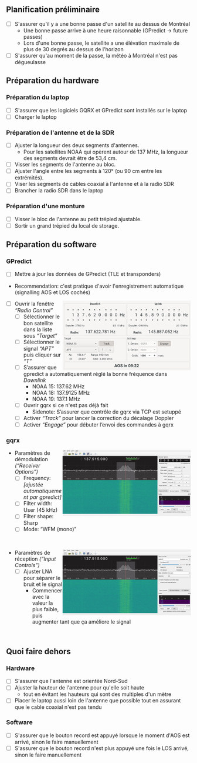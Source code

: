 ## Planification préliminaire

- [ ] S'assurer qu'il y a une bonne passe d'un satellite au dessus de Montréal
    - Une bonne passe arrive à une heure raisonnable (GPredict -> future passes)
    - Lors d'une bonne passe, le satellite a une élévation maximale de plus de 30 degrés au dessus de l'horizon
- [ ] S'assurer qu'au moment de la passe, la météo à Montréal n'est pas dégueulasse

## Préparation du hardware

### Préparation du laptop

- [ ] S'assurer que les logiciels GQRX et GPredict sont installés sur le laptop
- [ ] Charger le laptop

### Préparation de l'antenne et de la SDR

- [ ] Ajuster la longueur des deux segments d'antennes.
    - Pour les satellites NOAA qui opèrent autour de 137 MHz, la longueur des segments devrait être de 53,4 cm.
- [ ] Visser les segments de l'antenne au bloc.
- [ ] Ajuster l'angle entre les segments à 120° (ou 90 cm entre les extrémités).
- [ ] Viser les segments de cables coaxial à l'antenne et à la radio SDR
- [ ] Brancher la radio SDR dans le laptop

### Préparation d'une monture

- [ ] Visser le bloc de l'antenne au petit trépied ajustable.
- [ ] Sortir un grand trépied du local de storage.

## Préparation du software

### GPredict

- [ ] Mettre à jour les données de GPredict (TLE et transponders)
- Recommendation: c'est pratique d'avoir l'enregistrement automatique (signalling AOS et LOS cochés)

<a href="gpredict-radio-control.png"><img src="gpredict-radio-control.png" alt="Capture d’écran de la fenêtre “Radio Control” de gpredict prête à recevoir le signal APT du satellite NOAA 15" align="right" width="350"></a>

- [ ] Ouvrir la fenêtre *“Radio Control”*
    - [ ] Sélectionner le bon satellite dans la liste sous *“Target”*
    - [ ] Sélectionner le signal *“APT”* puis cliquer sur *“T”*
    - [ ] S’assurer que gpredict a automatiquement réglé la bonne fréquence dans *Downlink*
        - NOAA 15: 137.62 MHz
        - NOAA 18: 137.9125 MHz
        - NOAA 19: 137.1 MHz
    - [ ] Ouvrir gqrx si ce n'est pas déjà fait
        - Sidenote: S’assurer que contrôle de gqrx via TCP est setuppé
    - [ ] Activer *“Track”* pour lancer la correction du décalage Doppler
    - [ ] Activer *“Engage”* pour débuter l’envoi des commandes à gqrx

### gqrx

<a href="gqrx-signal-filter.png"><img src="gqrx-signal-filter.png" alt="Capture d’écran de gqrx montrant le panneau “Receiver Options” et un signal en train d’être reçu sur la fréquence 137.915 MHz" align="right" width="350"></a>

- Paramètres de démodulation *(“Receiver Options”)*
    - [ ] Frequency: *[ajustée automatiquement par gpredict]*
    - [ ] Filter width: User (45 kHz)
    - [ ] Filter shape: Sharp
    - [ ] Mode: “WFM (mono)”

<br clear="both">

<a href="gqrx-signal-input.png"><img src="gqrx-signal-input.png" alt="Capture d’écran de gqrx montrant le panneau “Input Options” et un signal en train d’être reçu sur la fréquence 137.915 MHz" align="right" width="350"></a>

- Paramètres de réception *(“Input Controls”)*
    - [ ] Ajuster LNA pour séparer le bruit et le signal
        - Commencer avec la valeur la plus faible, puis augmenter tant que ça améliore le signal

<br clear="both">

## Quoi faire dehors

### Hardware

- [ ] S'assurer que l'antenne est orientée Nord-Sud
- [ ] Ajuster la hauteur de l'antenne pour qu'elle soit haute
    - tout en évitant les hauteurs qui sont des multiples d'un mètre
- [ ] Placer le laptop aussi loin de l'antenne que possible tout en assurant que le cable coaxial n'est pas tendu

### Software

- [ ] S'assurer que le bouton record est appuyé lorsque le moment d'AOS est arrivé, sinon le faire manuellement
- [ ] S'assurer que le bouton record n'est plus appuyé une fois le LOS arrivé, sinon le faire manuellement
